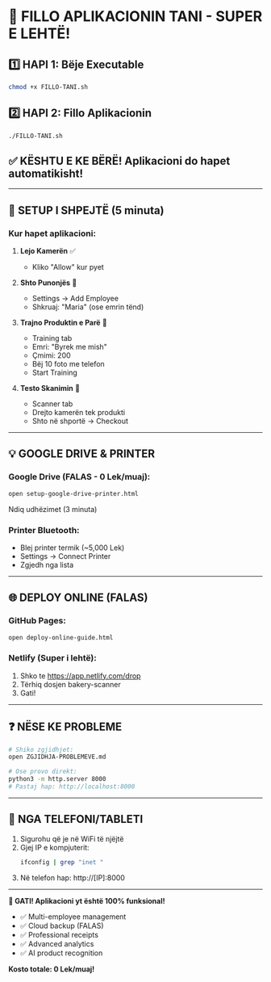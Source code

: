 # 🚀 FILLO APLIKACIONIN TANI - SUPER E LEHTË!

## 1️⃣ HAPI 1: Bëje Executable
```bash
chmod +x FILLO-TANI.sh
```

## 2️⃣ HAPI 2: Fillo Aplikacionin
```bash
./FILLO-TANI.sh
```

## ✅ KËSHTU E KE BËRË! Aplikacioni do hapet automatikisht!

---

## 🔧 SETUP I SHPEJTË (5 minuta)

### Kur hapet aplikacioni:

1. **Lejo Kamerën** ✅
   - Kliko "Allow" kur pyet

2. **Shto Punonjës** 👤
   - Settings → Add Employee
   - Shkruaj: "Maria" (ose emrin tënd)

3. **Trajno Produktin e Parë** 📸
   - Training tab
   - Emri: "Byrek me mish"
   - Çmimi: 200
   - Bëj 10 foto me telefon
   - Start Training

4. **Testo Skanimin** 🎯
   - Scanner tab
   - Drejto kamerën tek produkti
   - Shto në shportë → Checkout

---

## 💡 GOOGLE DRIVE & PRINTER

### Google Drive (FALAS - 0 Lek/muaj):
```bash
open setup-google-drive-printer.html
```
Ndiq udhëzimet (3 minuta)

### Printer Bluetooth:
- Blej printer termik (~5,000 Lek)
- Settings → Connect Printer
- Zgjedh nga lista

---

## 🌐 DEPLOY ONLINE (FALAS)

### GitHub Pages:
```bash
open deploy-online-guide.html
```

### Netlify (Super i lehtë):
1. Shko te https://app.netlify.com/drop
2. Tërhiq dosjen bakery-scanner
3. Gati!

---

## ❓ NËSE KE PROBLEME

```bash
# Shiko zgjidhjet:
open ZGJIDHJA-PROBLEMEVE.md

# Ose provo direkt:
python3 -m http.server 8000
# Pastaj hap: http://localhost:8000
```

---

## 📱 NGA TELEFONI/TABLETI

1. Sigurohu që je në WiFi të njëjtë
2. Gjej IP e kompjuterit:
   ```bash
   ifconfig | grep "inet "
   ```
3. Në telefon hap: http://[IP]:8000

---

**🎉 GATI! Aplikacioni yt është 100% funksional!**

- ✅ Multi-employee management
- ✅ Cloud backup (FALAS)
- ✅ Professional receipts
- ✅ Advanced analytics
- ✅ AI product recognition

**Kosto totale: 0 Lek/muaj!**